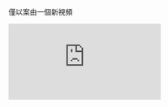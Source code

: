 僅以案由一個新視頻

<iframe src="https://www.youtube.com/embed/b-Bb_TyhC1A?si=NmCm-RS21E61sA-O" title="YouTube video: The Search for the Longest Infinite Chess Game" frameborder="0" allow="accelerometer; autoplay; clipboard-write; encrypted-media; gyroscope; picture-in-picture; web-share" allowfullscreen=""></iframe>

